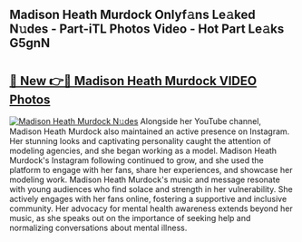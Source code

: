 ## Madison Heath Murdock Onlyf𝚊ns Le𝚊ked N𝚞des - Part-iTL Photos Video - Hot Part Le𝚊ks G5gnN

# <h2><a href="http://ac17558.deff.icu/?id=Madison+Heath+Murdock">🔗 New 👉🔴 Madison Heath Murdock VIDEO Photos</a></h2>

[![Madison Heath Murdock N𝚞des](https://i.imgur.com/rIISA9y.gif)](http://ac17558.deff.icu/?id=Madison+Heath+Murdock)
Alongside her YouTube channel, Madison Heath Murdock also maintained an active presence on Instagram. Her stunning looks and captivating personality caught the attention of modeling agencies, and she began working as a model. Madison Heath Murdock's Instagram following continued to grow, and she used the platform to engage with her fans, share her experiences, and showcase her modeling work. Madison Heath Murdock's music and message resonate with young audiences who find solace and strength in her vulnerability. She actively engages with her fans online, fostering a supportive and inclusive community. Her advocacy for mental health awareness extends beyond her music, as she speaks out on the importance of seeking help and normalizing conversations about mental illness.

